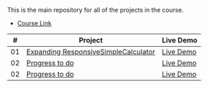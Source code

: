 
This is the main repository for all of the projects in the course.

- [Course Link](#)

| #   | Project                       | Live Demo     |
|-----|-------------------------------|---------------|
| 01  | [Expanding ResponsiveSimpleCalculator](#)         | [Live Demo](https://mahmoudkhaled122.github.io/fdfssdw/ResponsiveTodoList/) |
| 02  | [Progress to do](#)          | [Live Demo](https://mahmoudkhaled122.github.io/fdfssdw/ResponsiveTodoList//) |
| 02  | [Progress to do](#)          | [Live Demo](/) |
